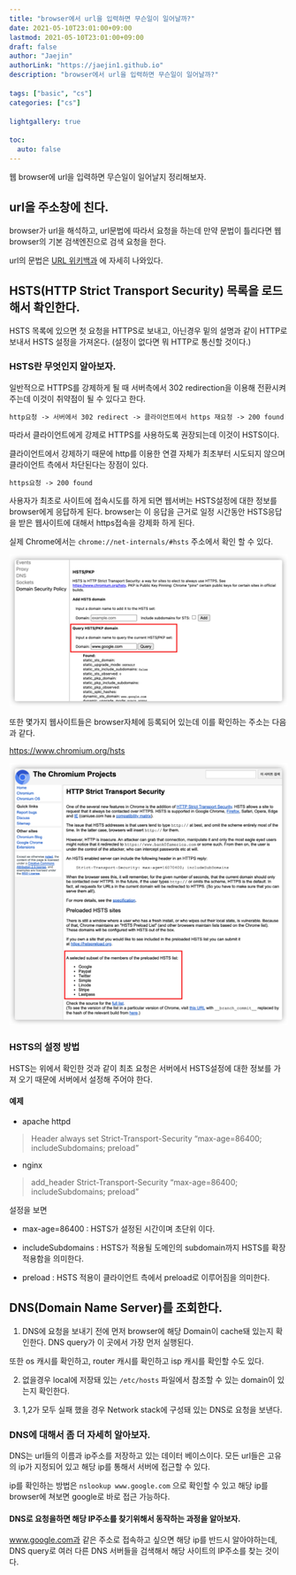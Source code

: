 ```yaml
---
title: "browser에서 url을 입력하면 무슨일이 일어날까?"
date: 2021-05-10T23:01:00+09:00
lastmod: 2021-05-10T23:01:00+09:00
draft: false
author: "Jaejin"
authorLink: "https://jaejin1.github.io"
description: "browser에서 url을 입력하면 무슨일이 일어날까?"

tags: ["basic", "cs"]
categories: ["cs"]

lightgallery: true

toc:
  auto: false
---
```


웹 browser에 url을 입력하면 무슨일이 일어날지 정리해보자.

<!--more-->

## url을 주소창에 친다.

browser가 url을 해석하고, url문법에 따라서 요청을 하는데 만약 문법이 틀리다면 웹 browser의 기본 검색엔진으로 검색 요청을 한다.

url의 문법은 [URL 위키백과](https://ko.wikipedia.org/wiki/URL#cite_note-3) 에 자세히 나와있다.

## HSTS(HTTP Strict Transport Security) 목록을 로드해서 확인한다.

HSTS 목록에 있으면 첫 요청을 HTTPS로 보내고, 아닌경우 밑의 설명과 같이 HTTP로 보내서 HSTS 설정을 가져온다. (설정이 없다면 뭐 HTTP로 통신할 것이다.)

### HSTS란 무엇인지 알아보자.

일반적으로 HTTPS를 강제하게 될 때 서버측에서 302 redirection을 이용해 전환시켜주는데 이것이 취약점이 될 수 있다고 한다.

`http요청 -> 서버에서 302 redirect -> 클라이언트에서 https 재요청 -> 200 found`

따라서 클라이언트에게 강제로 HTTPS를 사용하도록 권장되는데 이것이 HSTS이다.

클라이언트에서 강제하기 때문에 http를 이용한 연결 자체가 최초부터 시도되지 않으며 클라이언트 측에서 차단된다는 장점이 있다. 

`https요청 -> 200 found`

사용자가 최초로 사이트에 접속시도를 하게 되면 웹서버는 HSTS설정에 대한 정보를 browser에게 응답하게 된다. browser는 이 응답을 근거로 일정 시간동안 HSTS응답을 받은 웹사이트에 대해서 https접속을 강제화 하게 된다.

실제 Chrome에서는 `chrome://net-internals/#hsts` 주소에서 확인 할 수 있다. 

![hsts](hsts.png "hsts")

또한 몇가지 웹사이트들은 browser자체에 등록되어 있는데 이를 확인하는 주소는 다음과 같다.

https://www.chromium.org/hsts

![preloaded-hsts](preloaded-hsts.png "preloaded-hsts")

### HSTS의 설정 방법

HSTS는 위에서 확인한 것과 같이 최초 요청은 서버에서 HSTS설정에 대한 정보를 가져 오기 때문에 서버에서 설정해 주어야 한다.

#### 예제

* apache httpd

> Header always set Strict-Transport-Security “max-age=86400; includeSubdomains; preload”

* nginx

> add_header Strict-Transport-Security “max-age=86400; includeSubdomains; preload”

설정을 보면 

* max-age=86400 : HSTS가 설정된 시간이며 초단위 이다.

* includeSubdomains : HSTS가 적용될 도메인의 subdomain까지 HSTS를 확장 적용함을 의미한다.

* preload : HSTS 적용이 클라이언트 측에서 preload로 이루어짐을 의미한다.

## DNS(Domain Name Server)를 조회한다.

1. DNS에 요청을 보내기 전에 먼저 browser에 해당 Domain이 cache돼 있는지 확인한다. DNS query가 이 곳에서 가장 먼저 실행된다.

또한 os 캐시를 확인하고, router 캐시를 확인하고 isp 캐시를 확인할 수도 있다.

2. 없을경우 local에 저장돼 있는 `/etc/hosts` 파일에서 참조할 수 있는 domain이 있는지 확인한다.

3. 1,2가 모두 실패 했을 경우 Network stack에 구성돼 있는 DNS로 요청을 보낸다. 

### DNS에 대해서 좀 더 자세히 알아보자.

DNS는 url들의 이름과 ip주소를 저장하고 있는 데이터 베이스이다. 모든 url들은 고유의 ip가 지정되어 있고 해당 ip를 통해서 서버에 접근할 수 있다.

ip를 확인하는 방법은 `nslookup www.google.com` 으로 확인할 수 있고 해당 ip를 browser에 쳐보면 google로 바로 접근 가능하다.

#### DNS로 요청을하면 해당 IP주소를 찾기위해서 동작하는 과정을 알아보자.

www.google.com과 같은 주소로 접속하고 싶으면 해당 ip를 반드시 알아야하는데, DNS query로 여러 다른 DNS 서버들을 검색해서 해당 사이트의 IP주소를 찾는 것이다. 
